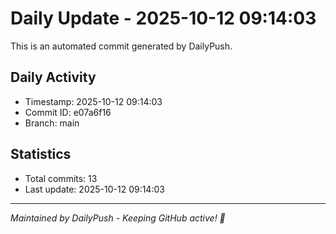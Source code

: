 # Daily Update - 2025-10-12 09:14:03

This is an automated commit generated by DailyPush.

## Daily Activity
- Timestamp: 2025-10-12 09:14:03
- Commit ID: e07a6f16
- Branch: main

## Statistics
- Total commits: 13
- Last update: 2025-10-12 09:14:03

---
*Maintained by DailyPush - Keeping GitHub active! 🚀*
